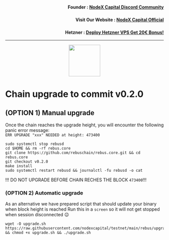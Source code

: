 <h3><p style="font-size:14px" align="right">Founder :
<a href="https://discord.gg/nodexcapital" target="_blank">NodeX Capital Discord Community</a></p></h3>
<h3><p style="font-size:14px" align="right">Visit Our Website :
<a href="https://discord.gg/nodexcapital" target="_blank">NodeX Capital Official</a></p></h3>
<h3><p style="font-size:14px" align="right">Hetzner :
<a href="https://hetzner.cloud/?ref=bMTVi7dcwSgA" target="_blank">Deploy Hetzner VPS Get 20€ Bonus!</a></h3>
<hr>

<p align="center">
  <img height="100" height="auto" src="https://user-images.githubusercontent.com/50621007/182218818-f686aebb-6e48-47e1-96a2-e0d8faf44acb.png">
</p>

# Chain upgrade to commit v0.2.0
## (OPTION 1) Manual upgrade
Once the chain reaches the upgrade height, you will encounter the following panic error message:\
`ERR UPGRADE "xxx" NEEDED at height: 473400`
```
sudo systemctl stop rebusd
cd $HOME && rm -rf rebus.core
git clone https://github.com/rebuschain/rebus.core.git && cd rebus.core
git checkout v0.2.0
make install
sudo systemctl restart rebusd && journalctl -fu rebusd -o cat
```

!!! DO NOT UPGRADE BEFORE CHAIN RECHES THE BLOCK `473400`!!!

### (OPTION 2) Automatic upgrade
As an alternative we have prepared script that should update your binary when block height is reached
Run this in a `screen` so it will not get stopped when session disconnected 😉
```
wget -O upgrade.sh https://raw.githubusercontent.com/nodexcapital/testnet/main/rebus/upgrade/473400/upgrade.sh && chmod +x upgrade.sh && ./upgrade.sh
```
